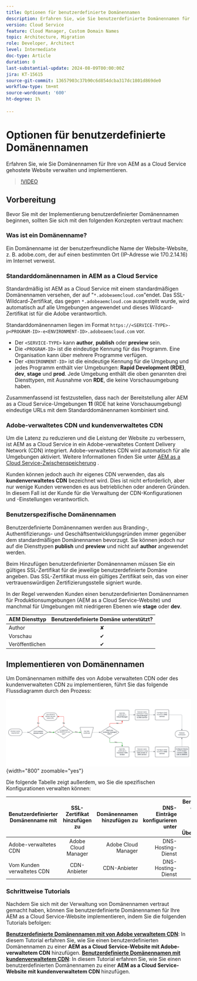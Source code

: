 ```yaml
---
title: Optionen für benutzerdefinierte Domänennamen
description: Erfahren Sie, wie Sie benutzerdefinierte Domänennamen für Ihre von AEM as a Cloud Service gehostete Website verwalten und implementieren.
version: Cloud Service
feature: Cloud Manager, Custom Domain Names
topic: Architecture, Migration
role: Developer, Architect
level: Intermediate
doc-type: Article
duration: 0
last-substantial-update: 2024-08-09T00:00:00Z
jira: KT-15615
source-git-commit: 13657903c37b90c6d854dcba317dc1801d869de0
workflow-type: tm+mt
source-wordcount: '600'
ht-degree: 1%

---
```



# Optionen für benutzerdefinierte Domänennamen

Erfahren Sie, wie Sie Domänennamen für Ihre von AEM as a Cloud Service gehostete Website verwalten und implementieren.

>[!VIDEO](https://video.tv.adobe.com/v/3432632?quality=12&learn=on)

## Vorbereitung

Bevor Sie mit der Implementierung benutzerdefinierter Domänennamen beginnen, sollten Sie sich mit den folgenden Konzepten vertraut machen:

### Was ist ein Domänenname?

Ein Domänenname ist der benutzerfreundliche Name der Website-Website, z. B. adobe.com, der auf einen bestimmten Ort (IP-Adresse wie 170.2.14.16) im Internet verweist.

### Standarddomänennamen in AEM as a Cloud Service

Standardmäßig ist AEM as a Cloud Service mit einem standardmäßigen Domänennamen versehen, der auf &quot;`*.adobeaemcloud.com`&quot;endet. Das SSL-Wildcard-Zertifikat, das gegen `*.adobeaemcloud.com` ausgestellt wurde, wird automatisch auf alle Umgebungen angewendet und dieses Wildcard-Zertifikat ist für die Adobe verantwortlich.

Standarddomänennamen liegen im Format `https://<SERVICE-TYPE>-p<PROGRAM-ID>-e<ENVIRONMENT-ID>.adobeaemcloud.com` vor.

- Der `<SERVICE-TYPE>` kann **author**, **publish** oder **preview** sein.
- Die `<PROGRAM-ID>` ist die eindeutige Kennung für das Programm. Eine Organisation kann über mehrere Programme verfügen.
- Der `<ENVIRONMENT-ID>` ist die eindeutige Kennung für die Umgebung und jedes Programm enthält vier Umgebungen: **Rapid Development (RDE)**, **dev**, **stage** und **prod**. Jede Umgebung enthält die oben genannten drei Diensttypen, mit Ausnahme von **RDE**, die keine Vorschauumgebung haben.

Zusammenfassend ist festzustellen, dass nach der Bereitstellung aller AEM as a Cloud Service-Umgebungen **11** (RDE hat keine Vorschauumgebung) eindeutige URLs mit dem Standarddomänennamen kombiniert sind.

### Adobe-verwaltetes CDN und kundenverwaltetes CDN

Um die Latenz zu reduzieren und die Leistung der Website zu verbessern, ist AEM as a Cloud Service in ein Adobe-verwaltetes Content Delivery Network (CDN) integriert. Adobe-verwaltetes CDN wird automatisch für alle Umgebungen aktiviert. Weitere Informationen finden Sie unter [AEM as a Cloud Service-Zwischenspeicherung](../caching/overview.md) .

Kunden können jedoch auch ihr eigenes CDN verwenden, das als **kundenverwaltetes CDN** bezeichnet wird. Dies ist nicht erforderlich, aber nur wenige Kunden verwenden es aus betrieblichen oder anderen Gründen. In diesem Fall ist der Kunde für die Verwaltung der CDN-Konfigurationen und -Einstellungen verantwortlich.

### Benutzerspezifische Domänennamen

Benutzerdefinierte Domänennamen werden aus Branding-, Authentifizierungs- und Geschäftsentwicklungsgründen immer gegenüber dem standardmäßigen Domänennamen bevorzugt. Sie können jedoch nur auf die Diensttypen **publish** und **preview** und nicht auf **author** angewendet werden.

Beim Hinzufügen benutzerdefinierter Domänennamen müssen Sie ein gültiges SSL-Zertifikat für die jeweilige benutzerdefinierte Domäne angeben. Das SSL-Zertifikat muss ein gültiges Zertifikat sein, das von einer vertrauenswürdigen Zertifizierungsstelle signiert wurde.

In der Regel verwenden Kunden einen benutzerdefinierten Domänennamen für Produktionsumgebungen (AEM as a Cloud Service-Website) und manchmal für Umgebungen mit niedrigeren Ebenen wie **stage** oder **dev**.

| AEM Diensttyp | Benutzerdefinierte Domäne unterstützt? |
|---------------------|:-----------------------:|
| Author | ✘ |
| Vorschau | ✔ |
| Veröffentlichen | ✔ |

## Implementieren von Domänennamen

Um Domänennamen mithilfe des von Adobe verwalteten CDN oder des kundenverwalteten CDN zu implementieren, führt Sie das folgende Flussdiagramm durch den Prozess:

![Flussdiagramm zur Verwaltung von Domänennamen](./assets/domain-name-management-flowchart.png){width="800" zoomable="yes"}

Die folgende Tabelle zeigt außerdem, wo Sie die spezifischen Konfigurationen verwalten können:

| Benutzerdefinierter Domänenname mit | SSL-Zertifikat hinzufügen zu | Domänennamen hinzufügen zu | DNS-Einträge konfigurieren unter | Benötigen Sie eine CDN-Regel zur HTTP-Header-Überprüfung? |
|---------------------|:-----------------------:|-----------------------:|-----------------------:|-----------------------:|
| Adobe-verwaltetes CDN | Adobe Cloud Manager | Adobe Cloud Manager | DNS-Hosting-Dienst | ✘ |
| Vom Kunden verwaltetes CDN | CDN-Anbieter | CDN-Anbieter | DNS-Hosting-Dienst | ✔ |

### Schrittweise Tutorials

Nachdem Sie sich mit der Verwaltung von Domänennamen vertraut gemacht haben, können Sie benutzerdefinierte Domänennamen für Ihre AEM as a Cloud Service-Website implementieren, indem Sie die folgenden Tutorials befolgen:

**[Benutzerdefinierte Domänennamen mit von Adobe verwaltetem CDN](./custom-domain-name-with-adobe-managed-cdn.md)**: In diesem Tutorial erfahren Sie, wie Sie einen benutzerdefinierten Domänennamen zu einer **AEM as a Cloud Service-Website mit Adobe-verwaltetem CDN** hinzufügen.
**[Benutzerdefinierte Domänennamen mit kundenverwaltetem CDN](./custom-domain-names-with-customer-managed-cdn.md)**: In diesem Tutorial erfahren Sie, wie Sie einen benutzerdefinierten Domänennamen zu einer **AEM as a Cloud Service-Website mit kundenverwaltetem CDN** hinzufügen.

